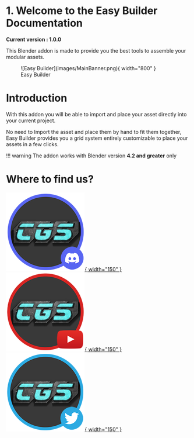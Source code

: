 # 1. Welcome to the Easy Builder Documentation

**Current version : 1.0.0**

This Blender addon is made to provide you the best tools to assemble your modular assets.

<figure markdown>
  ![Easy Builder](images/MainBanner.png){ width="800" } 
  <figcaption>Easy Builder</figcaption>
</figure>

# Introduction
With this addon you will be able to import and place your asset directly into your current project.

No need to Import the asset and place them by hand to fit them together, Easy Builder provides you a grid system entirely customizable to place your assets in a few clicks.

!!! warning
    The addon works with Blender version **4.2 and greater** only


# Where to find us?

<a href="https://discord.gg/7B5wT8bQBD" target="_black">![CGSeb Discord](images/logo_discord.png){ width="150" }</a>
<a href="https://www.youtube.com/c/CGSeb-scifi" target="_black">![CGSeb Youtube](images/logo_youtube.png){ width="150" }</a>
<a href="https://twitter.com/CGSebSciFi" target="_black">![CGSeb Twitter](images/logo_twitter.png){ width="150" }</a>
